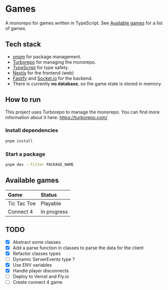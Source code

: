 # Games

A monorepo for games written in TypeScript. See [Available games](#available-games) for a list of games.

## Tech stack

- [pnpm](https://pnpm.io/) for package management.
- [Turborepo](https://turborepo.com/) for managing the monorepo.
- [TypeScript](https://www.typescriptlang.org/) for type safety.
- [Nextjs](https://nextjs.org/) for the frontend (web)
- [Fastify](https://www.fastify.io/) and [Socket.io](https://socket.io/) for the backend.
- There is currently **no database**, so the game state is stored in memory.

## How to run

This project uses Turborepo to manage the monorepo. You can find more information about it here: https://turborepo.com/

### Install dependencies

```bash
pnpm install
```

### Start a package

```bash
pnpm dev --filter PACKAGE_NAME
```

## Available games

| Game        | Status      |
| :---------- | :---------- |
| Tic Tac Toe | Playable    |
| Connect 4   | In progress |

## TODO

- [x] Abstract some classes
- [x] Add a parse function in classes to parse the data for the client
- [x] Refactor classes types
- [ ] Dynamic ServerEvents type ?
- [X] Use ENV variables
- [X] Handle player disconnects
- [ ] Deploy to Vercel and Fly.io
- [ ] Create connect 4 game
